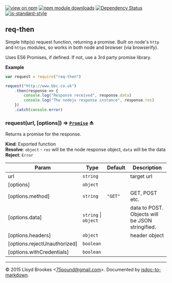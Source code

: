 [![view on npm](http://img.shields.io/npm/v/req-then.svg)](https://www.npmjs.org/package/req-then)
[![npm module downloads](http://img.shields.io/npm/dt/req-then.svg)](https://www.npmjs.org/package/req-then)
[![Dependency Status](https://david-dm.org/75lb/req-then.svg)](https://david-dm.org/75lb/req-then)
[![js-standard-style](https://img.shields.io/badge/code%20style-standard-brightgreen.svg)](https://github.com/feross/standard)

<a name="module_req-then"></a>
## req-then
Simple http(s) request function, returning a promise. Built on node's `http` and `https` modules, so works in both node and browser (via browserify).

Uses ES6 Promises, if defined. If not, use a 3rd party promise library.

**Example**  
```js
var request = require("req-then")

request("http://www.bbc.co.uk")
	.then(response => {
		console.log("Response received", response.data)
		console.log("The nodejs response instance", response.res)
	})
	.catch(console.error)
```
<a name="exp_module_req-then--request"></a>
### request(url, [options]) ⇒ <code>[Promise](https://developer.mozilla.org/en/docs/Web/JavaScript/Reference/Global_Objects/Promise)</code> ⏏
Returns a promise for the response.

**Kind**: Exported function  
**Resolve**: <code>object</code> - `res` will be the node response object, `data` will be the data  
**Reject**: <code>Error</code>  

| Param | Type | Default | Description |
| --- | --- | --- | --- |
| url | <code>string</code> |  | target url |
| [options] | <code>object</code> |  |  |
| [options.method] | <code>string</code> | <code>&quot;GET&quot;</code> | GET, POST etc. |
| [options.data] | <code>string</code> &#124; <code>object</code> |  | data to POST. Objects will be JSON stringified. |
| [options.headers] | <code>object</code> |  | header object |
| [options.rejectUnauthorized] | <code>boolean</code> |  |  |
| [options.withCredentials] | <code>boolean</code> |  |  |


* * *

&copy; 2015 Lloyd Brookes \<75pound@gmail.com\>. Documented by [jsdoc-to-markdown](https://github.com/jsdoc2md/jsdoc-to-markdown).
